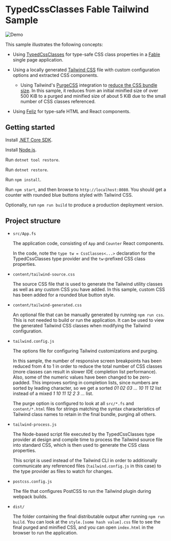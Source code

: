 # TypedCssClasses Fable Tailwind Sample

![Demo](demo.gif)

This sample illustrates the following concepts:

- Using [TypedCssClasses](https://github.com/zanaptak/TypedCssClasses) for type-safe CSS class properties in a [Fable](https://fable.io/) single page application.

- Using a locally generated [Tailwind CSS](https://tailwindcss.com/) file with custom configuration options and extracted CSS components.

    - Using Tailwind's [PurgeCSS](https://www.purgecss.com/) integration to [reduce the CSS bundle size](https://tailwindcss.com/docs/optimizing-for-production). In this sample, it reduces from an initial minified size of over 500 KiB to a purged and minified size of about 5 KiB due to the small number of CSS classes referenced.

- Using [Feliz](https://github.com/Zaid-Ajaj/Feliz/) for type-safe HTML and React components.

## Getting started

Install [.NET Core SDK](https://dotnet.microsoft.com/download).

Install [Node.js](https://nodejs.org/).

Run `dotnet tool restore`.

Run `dotnet restore`.

Run `npm install`.

Run `npm start`, and then browse to `http://localhost:8080`. You should get a counter with rounded blue buttons styled with Tailwind CSS.

Optionally, run `npm run build` to produce a production deployment version.

## Project structure

* `src/App.fs`

  The application code, consisting of `App` and `Counter` React components.

  In the code, note the `type tw = CssClasses<...>` declaration for the TypedCssClasses type provider and the `tw`-prefixed CSS class properties.

* `content/tailwind-source.css`

  The source CSS file that is used to generate the Tailwind utility classes as well as any custom CSS you have added. In this sample, custom CSS has been added for a rounded blue button style.

* `content/tailwind-generated.css`

  An optional file that can be manually generated by running `npm run css`. This is not needed to build or run the application. It can be used to view the generated Tailwind CSS classes when modifying the Tailwind configuration.

* `tailwind.config.js`

  The options file for configuring Tailwind customizations and purging.

  In this sample, the number of responsive screen breakpoints has been reduced from 4 to 1 in order to reduce the total number of CSS classes (more classes can result in slower IDE completion list performance). Also, some of the numeric values have been changed to be zero-padded. This improves sorting in completion lists, since numbers are sorted by leading character, so we get a sorted _01 02 03 ... 10 11 12_ list instead of a mixed _1 10 11 12 2 3 ..._ list.

  The purge option is configured to look at all `src/*.fs` and `content/*.html` files for strings matching the syntax characteristics of Tailwind class names to retain in the final bundle, purging all others.

* `tailwind-process.js`

  The Node-based script file executed by the TypedCssClasses type provider at design and compile time to process the Tailwind source file into standard CSS, which is then used to generate the CSS class properties.

  This script is used instead of the Tailwind CLI in order to additionally communicate any referenced files (`tailwind.config.js` in this case) to the type provider as files to watch for changes.

* `postcss.config.js`

  The file that configures PostCSS to run the Tailwind plugin during webpack builds.

* `dist/`

  The folder containing the final distributable output after running `npm run build`. You can look at the `style.[some hash value].css` file to see the final purged and minified CSS, and you can open `index.html` in the browser to run the application.
